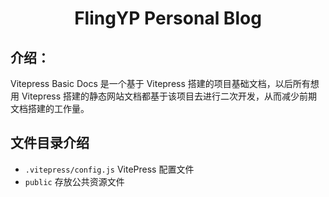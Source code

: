<h1 align="center">FlingYP Personal Blog</h1>

## 介绍：

Vitepress Basic Docs 是一个基于 Vitepress 搭建的项目基础文档，以后所有想用 Vitepress 搭建的静态网站文档都基于该项目去进行二次开发，从而减少前期文档搭建的工作量。

## 文件目录介绍

- `.vitepress/config.js` VitePress 配置文件
- `public` 存放公共资源文件
